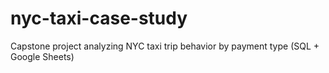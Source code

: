 # nyc-taxi-case-study
Capstone project analyzing NYC taxi trip behavior by payment type (SQL + Google Sheets)
